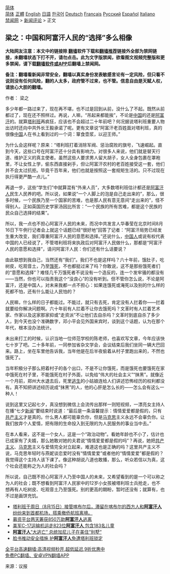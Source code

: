  <!-- 面包屑导航 --> <div class="breadcrumb"><!-- GTranslate: https://gtranslate.io/ -->  <div class="switcher notranslate">  <div class="selected">  <a href="#" onclick="return false;"> 简体</a>  </div>  <div class="option">  <a href="https://www.bannedbook.org" onclick="doGTranslate('zh-CN|zh-CN');jQuery('div.switcher div.selected a').html(jQuery(this).html());return false;" title="简体中文" class="nturl selected"> 简体</a>  <a href="https://www.bannedbook.org/zh-tw/" onclick="doGTranslate('zh-CN|zh-TW');jQuery('div.switcher div.selected a').html(jQuery(this).html());return false;" title="繁體中文" class="nturl"> 正體</a>  <a href="https://www.bannedbook.org/en/" onclick="doGTranslate('zh-CN|en');jQuery('div.switcher div.selected a').html(jQuery(this).html());return false;" title="English" class="nturl"> English</a>  <a href="https://www.bannedbook.org/ja/" onclick="doGTranslate('zh-CN|ja');jQuery('div.switcher div.selected a').html(jQuery(this).html());return false;" title="日本語" class="nturl"> 日語</a>  <a href="https://www.bannedbook.org/ko/" onclick="doGTranslate('zh-CN|ko');jQuery('div.switcher div.selected a').html(jQuery(this).html());return false;" title="한국어" class="nturl"> 한국어</a>  <a href="https://www.bannedbook.org/de/" onclick="doGTranslate('zh-CN|de');jQuery('div.switcher div.selected a').html(jQuery(this).html());return false;" title="Deutsch" class="nturl"> Deutsch</a>  <a href="https://www.bannedbook.org/fr/" onclick="doGTranslate('zh-CN|fr');jQuery('div.switcher div.selected a').html(jQuery(this).html());return false;" title="Français" class="nturl"> Français</a>  <a href="https://www.bannedbook.org/ru/" onclick="doGTranslate('zh-CN|ru');jQuery('div.switcher div.selected a').html(jQuery(this).html());return false;" title="Русский" class="nturl"> Русский</a>  <a href="https://www.bannedbook.org/es/" onclick="doGTranslate('zh-CN|es');jQuery('div.switcher div.selected a').html(jQuery(this).html());return false;" title="Español" class="nturl"> Español</a>  <a href="https://www.bannedbook.org/it/" onclick="doGTranslate('zh-CN|it');jQuery('div.switcher div.selected a').html(jQuery(this).html());return false;" title="Italiano" class="nturl"> Italiano</a>  </div>  </div>      <div class='breadcrumb-sub'><!-- Breadcrumb NavXT 6.3.0 --> <a href="https://www.bannedbook.org/" class="home">禁闻网</a> &gt; <a href="https://www.bannedbook.org/bnews/comments/" class="category">新闻评论</a> &gt; 正文</div></div><h2>梁之：中国和阿富汗人民的“选择”多么相像</h2> <p class="notice"><b>大陆网友注意：本文中的链接除 <a href="https://github.com/bannedbook/fanqiang" >翻墙</a>软件下载和<a href="https://github.com/killgcd/justmysocks/blob/master/README.md">翻墙推荐</a>链接外全部为禁网链接，未翻墙状态下打不开，请勿点击。此为文字版禁闻，欲看图文视频完整版和更多禁闻，请下载<a href="https://github.com/bannedbook/fanqiang">翻墙软件或APP</a>后翻墙上禁闻网。</p><p>备注：翻墙看新闻非常安全，翻墙以真实身份发表敏感言论有一定风险，但只看不说则没有任何风险，翻的人太多，政府管不过来，也不管。信息自由是天赋人权，请放心大胆的翻墙。</b></p>  <div class="entry"> <p>作者： 梁之</p> <p id="conimg">多少年都一路过来了，现在再不堪，也不过是回到从前，没什么了不起。既然从前都过了，现在还不照样过。再说，人嘛，“吊起来都能挨”，不论是<span class='wp_keywordlink_affiliate'><a href="https://www.bannedbook.org/" title="中国" target="_blank">中国</a></span>的还是<a href="https://www.bannedbook.org/bnews/tag/%e9%98%bf%e5%af%8c%e6%b1%97/" class="st_tag internal_tag" rel="tag" title="标签 阿富汗 下的日志">阿富汗</a>的。就算<a href="https://www.bannedbook.org/bnews/tag/%e5%a1%94%e5%88%a9%e7%8f%ad/" class="st_tag internal_tag" rel="tag" title="标签 塔利班 下的日志">塔利班</a>再疯狂，应该也不会超过二十年前吧？何况据说塔利班重要人物出访时还向中共外长王毅承诺了呢。更有文章说“阿富汗老百姓面对塔利班，真的很像<a href="https://www.bannedbook.org/bnews/tag/%E4%B8%AD%E5%9B%BD/" class="st_tag internal_tag" rel="tag" title="标签 中国 下的日志">中国</a>人在书上看到过的一个词：箪食壶浆，以迎王师。”</p> <p>为什么会这样呢？原来：“塔利班打着消除军阀、惩治腐败的旗号，飞速崛起。直到今天，这些口号在阿富汗还十分具有影响力。对很多人来说，他们就是替天行道、维护正义的真主使者。虽然这些人要求男人留大胡子，女人全身包裹在罩袍里，不让女性上学，偷东西直接剁手，但让阿富汗农村的老百姓接受这一套，他们并不会太过抗拒。毕竟千百年来，他们也就是按照这一套规矩生活的。只不过现在执行得更严酷一点儿。”</p>  <p>再退一步，这些“学生们”中就算混有“外来人员”，大多数塔利班估计都还是<a href="https://www.bannedbook.org/bnews/tag/%e9%98%bf%e5%af%8c%e6%b1%97%e4%ba%ba/" class="st_tag internal_tag" rel="tag" title="标签 阿富汗人 下的日志">阿富汗人</a>民生人民养的吧。所以说，如果说“一个人脚上的泡是自己走出来的”，那么，很多时候，一个民族乃至一个国家的苦难，也是那人民有意无意间“走出来的”，怪不得别人。正如英国历史学家汤因比所言：“一个民族的所有苦难，都是这个民族的民众自己选择的结果”。</p> <p>所以，我一点也不担心阿富汗人民的未来，而况中共发言人华春莹在北京时间8月16日下午例行记者会上就这个话题已经“很好地”回答了记者：“阿富汗局势已经发生重大改变，我们尊重阿富汗人民的意愿和选择。”还说什么，<a href="https://www.bannedbook.org/bnews/tag/%e4%b8%ad%e5%9b%bd%e4%ba%ba/" class="st_tag internal_tag" rel="tag" title="标签 中国人 下的日志">中国人</a>或说有权代表中国的人已经说了，不管塔利班将来执政后对阿富汗人民做什么，那都是“阿富汗人民的意愿和选择”，请问阿富汗人民：你们还有什么话要说？</p> <p>由此联想到我自己，当然还有“我们”。我们不也是这样吗？六十年前，饿肚子，吃树皮，吃观音土，乃至<a href="https://www.bannedbook.org/bnews/tag/%e9%a5%bf%e6%ad%bb/" class="st_tag internal_tag" rel="tag" title="标签 饿死 下的日志">饿死</a>，不也都挺过来了吗？你敢说，这不是那些饿死者们的“意愿和选择”？难怪几千万饿死者不说没有一个造反的，连一个发牢骚的都没有——当然，你也可以指责我这个“没良心”的没有听到。但不管你怎么说，不论是阿富汗，还是中国人，对未来我都一点不担心：如果连饿死或淹死以及别的什么样的死都不怕，还有什么能让人民怕的？</p>  <p>人民嘛，什么样的日子都能过。不能过，就只有去死，肯定没有人拦着你——拦着就要给你解决问题啊。六十年前有人拦着不让你去饿死吗？文革时有人拦着艺术家、作家以及这家那家抑或“走资派”不让他们去自杀吗？文革时到底自杀了多少人，到今天也没个准确数字，邓小平会见外国来宾时，谈到这个话题，认为在那个年代，根本没办法统计。</p> <p>未出来打工的时候，认识当地一位师范学校的陈老师，也喜欢写文章，今年应该快七十岁了吧。二十多年前，一同参加省杂文学会，会议结束后我们坐同一辆大巴回来。路上，坐在车里他告诉我，当年他是在后半夜偷着从村子里跑出来的，不然也饿死了。</p> <p>当年积极分子那么把着村子的各个出口，不是不让你饿死，而是饿死也要饿死在家中饿死在村子里，不能饿死在村子外面，以免给“伟大的社会主义”“抹黑”。就像近一个月前，郑州大水退去后，死里<span class='wp_keywordlink'><a href="https://www.bannedbook.org/forum5/topic38.html" title="劫难逃生有秘诀" target="_blank">逃生</a></span>的小姑娘连给人们讲述恐怖经历的权利都没有。真不知把讲述经历说成“抹黑”的人，他的心肝是怎么长的——怎么会有这么一种人！</p>  <p>说到这里又记起七夕，真没想到微信上会流传出那样一则短视频，一漂亮女主持人在播“七夕<span class='wp_keywordlink_affiliate'><a href="https://www.bannedbook.org/" title="新闻">新闻</a></span>”要结束时说道：“最后是一条温馨提示：情情爱爱都是假的，只有<span class='wp_keywordlink'><a href="https://www.bannedbook.org/forum2/topic6177.html" title="《共产主义的终极目的》" target="_blank">共产主义</a></span>才是真的。什么男人都可能辜负你，但是<span class='wp_keywordlink'><a href="https://www.bannedbook.org/forum2/topic105.html" title="《马克思的成魔之路》" target="_blank">马克思</a></span>主义永远不会辜负你。让我们放弃个人爱情，把有限的生命投入到无限的为人民服务的事业当中去。”</p> <p>在本人看来，这不是一个女人，这是一个“政治动物”。看她年龄也不小了，估计也已成家有了夫婿，那么她敢对她的夫君说“情情爱爱都是假的吗”？再说，她把<a href="https://www.bannedbook.org/bnews/tag/%e5%85%b1%e4%ba%a7%e4%b8%bb%e4%b9%89/" class="st_tag internal_tag" rel="tag" title="标签 共产主义 下的日志">共产主义</a>、<a href="https://www.bannedbook.org/bnews/tag/%e9%a9%ac%e5%85%8b%e6%80%9d/" class="st_tag internal_tag" rel="tag" title="标签 马克思 下的日志">马克思</a>主义与爱情完全对立起来，难道这也是正确的吗？这里共产主义不说，马克思年轻时与燕妮谈恋爱时没有“情情爱爱”或者他的“情情爱爱”都是假的？我觉得这个主持人该下课了。像这种胡说八道也敢播，那么，听众若信以为真，这个社会还能称之为人的社会吗？</p> <p>所以说，自己既不担心阿富汗人乃至中国人的未来，又希望看到的是一个可以称之为人的社会；既不想看到阿富汗人民家中的12岁小女孩被塔利班士兵抢走，也不想再有人吃树皮、吃观音土乃至饿死。别的更高的期盼，暂时还没有；就算有，也不过是画饼充饥。</p>  <ul class='op-related-articles' title='相关阅读'> <li><a href='https://www.bannedbook.org/bnews/bannedvideo/20210822/1610826.html' target='_blank'>塔利班于周日（8月15日）接管喀布尔后，滞留在喀布尔的西方人和<b>阿富汗人</b>纷纷来到首都机场，搭乘撤侨航班离境。</a></li> <li><a href='https://www.bannedbook.org/bnews/baitai/20210821/1610636.html' target='_blank'>募资平台两天筹获850万助<b>阿富汗人</b>逃离</a></li> <li><a href='https://www.bannedbook.org/bnews/baitai/20210821/1610606.html' target='_blank'>美军C-17运输机运走823位<b>阿富汗人</b> 包含183名儿童</a></li> <li><a href='https://www.bannedbook.org/bnews/cnnews/20210821/1610598.html' target='_blank'><b>阿富汗人</b>“大逃亡“ 总统加尼儿子在美住“别墅“</a></li> <li><a href='https://www.bannedbook.org/bnews/baitai/20210821/1610400.html' target='_blank'>脸书推动安全措施 护<b>阿富汗人</b>免遭塔利班锁定</a></li> </ul> <p class="texttj"> <a href="https://github.com/bannedbook/fanqiang/wiki/V2ray%E6%9C%BA%E5%9C%BA" target="_blank">全平台高速翻墙:高清视频秒开,超低延迟,9折优惠中</a><br/> <a href="https://github.com/bannedbook/fanqiang/wiki/%E7%A6%81%E9%97%BB%E7%BD%91%E5%AE%89%E5%8D%93%E7%BF%BB%E5%A2%99%E6%96%B0%E9%97%BBAPP" target="_blank">免费PC翻墙、安卓VPN翻墙APP</a></p><p> 来源：议报 </p><a name='sharetosocial'></a>  <div style="margin-bottom:5px;padding-bottom:5px;clear:both"> <div id="archive-pix-1" class="banner-ads"> <!-- AuctionX Display platform tag START --> <div id="26318x728x90x621x_ADSLOT2" clicktrack="%%CLICK_URL_ESC%%"></div> <!-- AuctionX Display platform tag END --> </div> <div id="archive-pix-2" class="banner-ads"> <!-- AuctionX Display platform tag START --> <div id="26315x300x250x621x_ADSLOT2" clicktrack="%%CLICK_URL_ESC%%"></div> <!-- AuctionX Display platform tag END --> </div> </div>  <div id="archive-pix-1" class="banner-ads"> <!-- AuctionX Display platform tag START --> <div id="26318x728x90x621x_ADSLOT3" clicktrack="%%CLICK_URL_ESC%%"></div> <!-- AuctionX Display platform tag END --> </div> </div><!--END ENTRY--> 